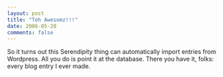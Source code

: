 ```yaml
---
layout: post
title: "Teh Awesomz!!!"
date: 2006-05-28
comments: false
---
```

So it turns out this Serendipity thing can automatically import entries from
Wordpress. All you do is point it at the database. There you have it, folks:
every blog entry I ever made.
